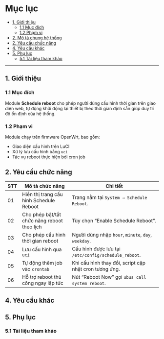 # Mục lục
- [1. Giới thiệu](#1-giới-thiệu)
    - [1.1 Mục đích](#11-mục-đích)
    - [1.2 Phạm vi](#12-phạm-vi)
- [2. Mô tả chung hệ thống](#2-mô-tả-chung-hệ-thống)
- [2. Yêu cầu chức năng](#3-yêu-cầu-chức-năng)
- [4. Yêu cầu khác](#4-yêu-cầu-khác)
- [5. Phụ lục](#5-phụ-lục)
    - [5.1 Tài liệu tham khảo](#51-tài-liệu-tham-khảo)

---

## 1. Giới thiệu
### 1.1 Mục đích
Module **Schedule reboot** cho phép người dùng cấu hình thời gian trên giao diện web, tự động khởi động lại thiết bị theo thời gian định sẵn giúp duy trì độ ổn định của hệ thống.
### 1.2 Phạm vi
Module chạy trên firmware OpenWrt, bao gồm:
- Giao diện cấu hình trên LuCI
- Xử lý lưu cấu hình bằng `uci`
- Tác vụ reboot thực hiện bởi cron job
## 2. Yêu cầu chức năng
|STT | Mô tả chức năng                             | Chi tiết                                               |
|----| ------------------------------------------- | ------------------------------------------------------ |
| 01 | Hiển thị trang cấu hình Schedule Reboot     | Trang nằm tại `System → Schedule Reboot`.              |
| 02 | Cho phép bật/tắt chức năng reboot theo lịch | Tùy chọn “Enable Schedule Reboot”.                     |
| 03 | Cho phép cấu hình thời gian reboot          | Người dùng nhập `hour`, `minute`, `day`, `weekday`.    |
| 04 | Lưu cấu hình qua `uci`                      | Cấu hình được lưu tại `/etc/config/schedule_reboot`.   |
| 05 | Tự động thêm job vào `crontab`              | Khi cấu hình thay đổi, script cập nhật cron tương ứng. |
| 06 | Hỗ trợ reboot thủ công ngay lập tức         | Nút “Reboot Now” gọi `ubus call system reboot`.        |

## 4. Yêu cầu khác

## 5. Phụ lục
### 5.1 Tài liệu tham khảo